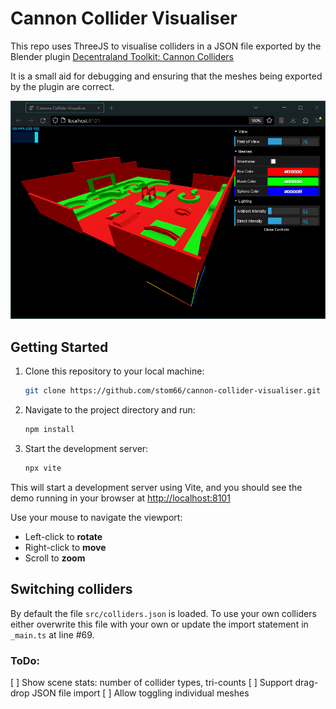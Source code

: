 # Cannon Collider Visualiser

This repo uses ThreeJS to visualise colliders in a JSON file exported by the Blender plugin [Decentraland Toolkit: Cannon Colliders](https://github.com/stom66/blender-dcltk-cannon-colliders/)

It is a small aid for debugging and ensuring that the meshes being exported by the plugin are correct. 

![Preview of the visualiser](./preview.png)

## Getting Started

1. Clone this repository to your local machine:

    ```bash
    git clone https://github.com/stom66/cannon-collider-visualiser.git
    ```

2. Navigate to the project directory and run:

    ```bash
    npm install
    ```

3. Start the development server:

    ```bash
    npx vite
    ```

This will start a development server using Vite, and you should see the demo running in your browser at [http://localhost:8101](http://localhost:8101)

Use your mouse to navigate the viewport:
	
* Left-click to **rotate**
* Right-click to **move**
* Scroll to **zoom**

## Switching colliders

By default the file `src/colliders.json` is loaded. To use your own colliders either overwrite this file with your own or update the import statement in `_main.ts` at line #69.


### ToDo:

[ ] Show scene stats: number of collider types, tri-counts
[ ] Support drag-drop JSON file import
[ ] Allow toggling individual meshes
